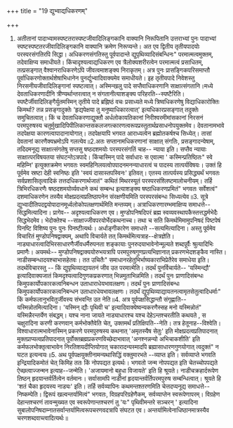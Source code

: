 +++
title = "19 द्युभ्वाद्यधिकरणम्"

+++
1. अतीतानां पादाभ्यामस्पष्टतरास्पष्टजीवादिलिङ्गकानि वाक्यानि निरूपितानि उत्तराभ्यां पुनः पादाभ्यां स्पष्टस्पष्टतरजीवादिलिङ्गकानि वाक्यानि क्रमेण निरूप्यन्ते। अत एव द्वितीय तृतीयपादयोः परस्परसंगतिरपि सिद्धा। अधिकरणसंगतिस्तु पूर्वपादान्ते द्युपृथिव्यादिसंबन्धिनः" परमात्मत्वमुक्तम्, तदेवाक्षिप्य समाधीयते। किंचादृश्यत्वाद्यधिकरण एव त्रैलोक्यशरीरत्वेन परमात्मत्वं प्रसाधितम्, तत्प्रसङ्गात् वैश्वानराधिकरणेऽपि जीवत्वमाशङ्क्य निराकृतम्। अत्र पुनः प्रासङ्गिकपरिसमाप्तौ पूर्वाधिकरणोक्तार्थशेषाभिधानेन पुनर्द्युभ्वादिवाक्यमेव समाधीयते। इह तृतीयपादे निवेशस्तु निरसनीयजीवादिलिङ्गानां स्पष्टत्वात्। अस्मिन्खलु पादे सप्तैवाधिकरणानि साक्षात्संगतानि।मध्ये देवताधिकरणादीनि त्रीण्यर्थान्तरत्वात् न संगतानीत्याशङ्क्य परिहरति--स्पष्टैरिति। स्पष्टैर्जीवादिलिङ्गैर्युतमस्मिन् तृतीये पादे ब्रह्निष्ठं वचः प्रसाध्यते मध्ये त्रिष्वधिकरणेषु विद्याधिकारोक्तिः किमर्था? तन्न प्रसङ्गादुक्तेः 'हृद्यपेक्षया तु मनुष्याधिकारत्वात्' इत्यधिकारप्रसङ्गात् तदुक्तेः समुचितत्वात्। किं च देवताधिकरणाद्युक्तौ अर्धलोकायतिकानां निरीश्वरमीमांसकानां निरसनं परमपुरुषस्य चतुर्मुखादिपिपीलिकान्तसकलजगत्कारणत्वरूपप्रस्तुतार्थप्रसाधनोपयुक्तमेव। देवतानामभावे तदपेक्षया कारणत्वापादानायोगात्। तदपेक्षयापि भगवत आराध्यत्वेन ब्रह्मोतकर्षश्च सिध्येत्। तासां देवतानां कारणैक्यभ्रमोऽपि गलत्येव॥2.अतः सप्तानामधिकरणानां साक्षात् संगतिः, प्रसङ्गादन्येषाम्, तदिदमनूद्य साक्षात्संगतेषु सप्तसु षष्ठदशमयोः परस्परसंगतिं चाह-- न्याया इति। सप्तैव न्यायाः साक्षात्परविषयतया संघटन्तेऽत्रपादे। किंचास्मिन् पादे सर्वाधारः स एवात्मा ' कस्मिन्प्रतिष्ठितः" स्वे महिम्नि' इत्युक्तक्रमेण भगवतः स्वमहिनिलयत्वोपपादनमनन्याधारत्वं च पादस्य तात्पर्यविषयः। उक्तं हि पूर्वमेव स्रष्टा देही स्वनिष्ठः इति 'स्वयं दासास्तपस्विनः' इतिवत्। एतस्य तात्पर्यस्य प्रसिद्ध्यर्थं भगवतः सर्वप्रशासितृत्वादिकं तत्तदधिकरणार्थजातं" कथितं मिथरस्यूतं परस्परसंश्लिष्टमालोचनीयम्। तर्हि त्रिभिरधिकरणैः षष्ठदशमयोर्व्यवधाने कथं सम्बन्ध इत्याशङ्क्य षष्ठाधिकरणप्रमितं" भगवतः सर्वेशत्वं" दशमाधिकरणेन तस्यैव मोक्षप्रदत्वप्रतिष्ठापनेन संरक्षणीयमिति परस्परसंबन्धः सिध्यत्येव॥3. सूत्रे द्युभ्वादीतिपदद्वयोपादानमूर्ध्वलोकोपलक्षणार्थमिति मन्तव्यम्। अत्राधिकरणारम्भमाक्षिप्य समाधत्ते-- सिद्धमित्यादिना। प्रागेव-- अदृश्यत्वाधिकरण एव। मुण्डोपनिषदिपरं ब्रह्म स्वव्यवस्थापकैस्तत्तद्धर्मभेदैः सिद्धभेदमेव। भेदोक्तेश्च --साक्षाज्जीवपरयोर्भेदकथनाच्च। तथा च सति किमर्थमिमामुपनिषदं पिष्टपेषं पिनष्टि विशिष्य पुनः पुनः पिनष्टीत्यर्थः। अर्धाङ्गीकारेण समाधत्ते --सत्यमित्यादिना। अस्तु पूर्वमेव विचारितं मुण्डोपनिषद्वाक्यम्, अथापि विचार्यते तत् किमर्थमित्यत्राह--क्षेत्रज्ञेति। नाड्याधारत्वादिभिरसाधारणैर्जीवधर्मैरुपनता शङ्कायाः पुनरुदयाभावेनोन्मूल्यते शब्दपूर्वैः श्रुत्यादिभिः प्रमाणैः। अयमर्थः-- मुण्डोपनिषद्वाक्ययोरुभयत्रापि परमपुरुषगुणप्रत्यभिज्ञानात् प्रकरणभेदशङ्कैव नास्ति। नाडीसम्बन्धादयश्चाभासहेतवः। तत उचितैः" समाधानरहेतुभिर्भाष्यकाराभिप्रेतैरेव समाधेया इति। तदर्थविचारस्तु -- किं द्युपृथिव्याद्यायतनं जीव उत परमात्मेति। तदर्थं पुनर्विचार्यते-- 'यस्मिन्द्यौ' इत्यादिवाक्यजातं किमदृश्यत्वादिगुणकप्रकरणात् भिन्नमुताभिन्नमिति। तदर्थं पुनः प्राणादिसंबन्धः किमुपकार्योपकारकत्वनिबन्धन उताधाराधेयभावलक्षणः। तदर्थं पुनः प्राणादिसंबन्धः किमुपकार्योपकारकत्वनिबन्धन उताधारधेयभावलक्षणः। तदर्थं द्युपृथिव्याद्यायतनत्वामृतसेतुत्वादिधर्माः" किं कर्मफलानुभवितुर्जीवस्य संभवन्ति उत नेति॥4. अत्र पूर्वपक्षसिद्धान्तौ संगृह्णाति-- यस्मिन्नोतमित्यादिना। 'यस्मिन् द्यौः पृथिवी च' इत्यादिवाक्येष्वन्यकरणैस्सह मनो यस्मिन्नोतं" यस्मिन्नैरन्तर्येण संबद्धम्। यश्च नाना जायते नाड्याधारश्च यश्च देहेऽन्तश्चरतीति कथयते , स चक्षुरादिना करणी करणवान् कर्मभोक्तैवेति चेत्, उक्तमर्थं प्रतिक्षिपति--नेति। तत्र हेतूनाह--विश्वेति। विश्वाधारात्मभावेनास्मिन् प्रकरणे परमपुरुषस्य कथनात् 'अमृतस्यैष सेतुः' इति मोक्षप्रदत्वप्रतिपादनात् मुक्तप्राप्यत्वप्रतिपादनात् पूर्वोक्तब्रह्मप्रकरणविच्छेदाभावात् 'अनश्नन्नन्यो अभिचाकशीति' इति कर्मफलभोक्तृत्वाभावेन निरतिशयदीप्तियोगात् चकारादन्यस्मादपि ब्रह्मासाधारणगुणयोगात् त्वदुक्तं" न घटत इत्यन्वयः॥5. अथ पूर्वपक्षयुक्तीनामन्यथासिद्धिं वक्तुमारभते --व्याप्त इति। सर्वव्याप्ते भगवति इन्द्रियादिकमोतं चेत् किमिह ततः किं नोपपद्यत इत्यर्थः। भगवतो जन्म नोपपद्यत इति चेतच्चोपपद्यते ऐच्छत्वाज्जन्मन इत्याह--जन्मेति। 'अजायमानो बहुधा विजायते' इति हि श्रूयते। नाडीचक्रहार्दरूपेण तिष्ठन् हृदयान्तर्वर्तित्वेन वर्तमानः। सर्वासामपि नाडीनां हृदयान्तर्वर्तिपरमपुरुष सम्बन्धित्वात्। श्रूयते हि 'शतं चैका हृदयस्य नाड्यः' इति। तर्हि सर्वव्यापिनः कथमन्तश्तरणमिति चेत्तदप्यनूद्य समाधत्ते-- निष्कम्पेति। द्विरूपं खल्वन्तर्यामित्वं" भगवतः, विग्रहपरिग्रहेणैकम्, सर्वव्याप्तेन स्वरूपेणापरम्। विग्रहेण देहान्तश्चरणं तावन्मुख्यत एव स्वरूपेणान्तश्चरणं तु 'यः" पृथिवीमन्तरे सञ्चरन् ' इत्यादिना सुबालोपनिषदाम्नातसर्वान्तर्यामित्वरूपचरणवदत्रापि संघटत एव। अन्तर्यामित्वेनाधिष्ठानमात्रस्यैव चरणशब्दवाच्त्वादित्यर्थः॥